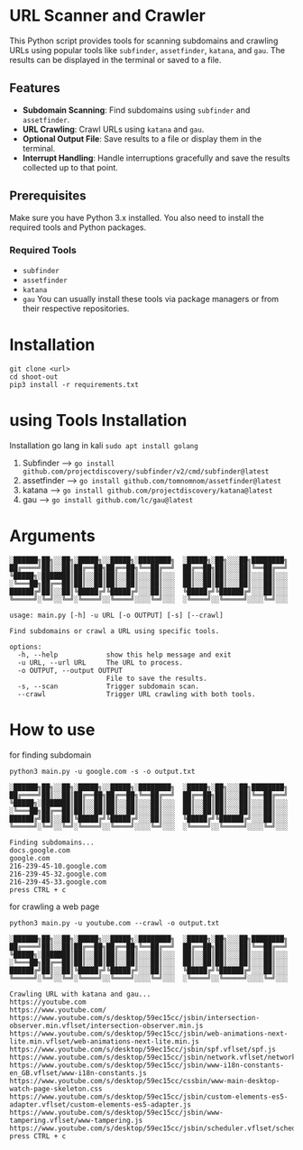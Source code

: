 # URL Scanner and Crawler

This Python script provides tools for scanning subdomains and crawling URLs using popular tools like `subfinder`, `assetfinder`, `katana`, and `gau`. The results can be displayed in the terminal or saved to a file.

## Features

- **Subdomain Scanning**: Find subdomains using `subfinder` and `assetfinder`.
- **URL Crawling**: Crawl URLs using `katana` and `gau`.
- **Optional Output File**: Save results to a file or display them in the terminal.
- **Interrupt Handling**: Handle interruptions gracefully and save the results collected up to that point.

## Prerequisites

Make sure you have Python 3.x installed. You also need to install the required tools and Python packages.

### Required Tools

- `subfinder`
- `assetfinder`
- `katana`
- `gau`
You can usually install these tools via package managers or from their respective repositories.
# Installation
```
git clone <url>
cd shoot-out
pip3 install -r requirements.txt
```
# using Tools Installation
Installation go lang in kali `sudo apt install golang`
1. Subfinder --> `go install github.com/projectdiscovery/subfinder/v2/cmd/subfinder@latest`
2. assetfinder --> `go install github.com/tomnomnom/assetfinder@latest`
3. katana --> `go install github.com/projectdiscovery/katana@latest`
4. gau --> `go install github.com/lc/gau@latest`

# Arguments
```
░██████╗██╗░░██╗░█████╗░░█████╗░████████╗  ░█████╗░██╗░░░██╗████████╗                                                                                        
██╔════╝██║░░██║██╔══██╗██╔══██╗╚══██╔══╝  ██╔══██╗██║░░░██║╚══██╔══╝                                                                                        
╚█████╗░███████║██║░░██║██║░░██║░░░██║░░░  ██║░░██║██║░░░██║░░░██║░░░                                                                                        
░╚═══██╗██╔══██║██║░░██║██║░░██║░░░██║░░░  ██║░░██║██║░░░██║░░░██║░░░                                                                                        
██████╔╝██║░░██║╚█████╔╝╚█████╔╝░░░██║░░░  ╚█████╔╝╚██████╔╝░░░██║░░░                                                                                        
╚═════╝░╚═╝░░╚═╝░╚════╝░░╚════╝░░░░╚═╝░░░  ░╚════╝░░╚═════╝░░░░╚═╝░░░                                                                                        
                                                                                                                                                             
usage: main.py [-h] -u URL [-o OUTPUT] [-s] [--crawl]

Find subdomains or crawl a URL using specific tools.

options:
  -h, --help            show this help message and exit
  -u URL, --url URL     The URL to process.
  -o OUTPUT, --output OUTPUT
                        File to save the results.
  -s, --scan            Trigger subdomain scan.
  --crawl               Trigger URL crawling with both tools.
```

# How to use 
for finding subdomain
```
python3 main.py -u google.com -s -o output.txt

░██████╗██╗░░██╗░█████╗░░█████╗░████████╗  ░█████╗░██╗░░░██╗████████╗                                                                                        
██╔════╝██║░░██║██╔══██╗██╔══██╗╚══██╔══╝  ██╔══██╗██║░░░██║╚══██╔══╝                                                                                        
╚█████╗░███████║██║░░██║██║░░██║░░░██║░░░  ██║░░██║██║░░░██║░░░██║░░░                                                                                        
░╚═══██╗██╔══██║██║░░██║██║░░██║░░░██║░░░  ██║░░██║██║░░░██║░░░██║░░░                                                                                        
██████╔╝██║░░██║╚█████╔╝╚█████╔╝░░░██║░░░  ╚█████╔╝╚██████╔╝░░░██║░░░                                                                                        
╚═════╝░╚═╝░░╚═╝░╚════╝░░╚════╝░░░░╚═╝░░░  ░╚════╝░░╚═════╝░░░░╚═╝░░░                                                                                        
                                                                                                                                                             
Finding subdomains...
docs.google.com
google.com
216-239-45-10.google.com
216-239-45-32.google.com
216-239-45-33.google.com
press CTRL + c
```
for crawling a web page 
```
python3 main.py -u youtube.com --crawl -o output.txt

░██████╗██╗░░██╗░█████╗░░█████╗░████████╗  ░█████╗░██╗░░░██╗████████╗                                                                                        
██╔════╝██║░░██║██╔══██╗██╔══██╗╚══██╔══╝  ██╔══██╗██║░░░██║╚══██╔══╝                                                                                        
╚█████╗░███████║██║░░██║██║░░██║░░░██║░░░  ██║░░██║██║░░░██║░░░██║░░░                                                                                        
░╚═══██╗██╔══██║██║░░██║██║░░██║░░░██║░░░  ██║░░██║██║░░░██║░░░██║░░░                                                                                        
██████╔╝██║░░██║╚█████╔╝╚█████╔╝░░░██║░░░  ╚█████╔╝╚██████╔╝░░░██║░░░                                                                                        
╚═════╝░╚═╝░░╚═╝░╚════╝░░╚════╝░░░░╚═╝░░░  ░╚════╝░░╚═════╝░░░░╚═╝░░░                                                                                        
                                                                                                                                                             
Crawling URL with katana and gau...
https://youtube.com
https://www.youtube.com/
https://www.youtube.com/s/desktop/59ec15cc/jsbin/intersection-observer.min.vflset/intersection-observer.min.js
https://www.youtube.com/s/desktop/59ec15cc/jsbin/web-animations-next-lite.min.vflset/web-animations-next-lite.min.js
https://www.youtube.com/s/desktop/59ec15cc/jsbin/spf.vflset/spf.js
https://www.youtube.com/s/desktop/59ec15cc/jsbin/network.vflset/network.js
https://www.youtube.com/s/desktop/59ec15cc/jsbin/www-i18n-constants-en_GB.vflset/www-i18n-constants.js
https://www.youtube.com/s/desktop/59ec15cc/cssbin/www-main-desktop-watch-page-skeleton.css
https://www.youtube.com/s/desktop/59ec15cc/jsbin/custom-elements-es5-adapter.vflset/custom-elements-es5-adapter.js
https://www.youtube.com/s/desktop/59ec15cc/jsbin/www-tampering.vflset/www-tampering.js
https://www.youtube.com/s/desktop/59ec15cc/jsbin/scheduler.vflset/scheduler.js
press CTRL + c
```







